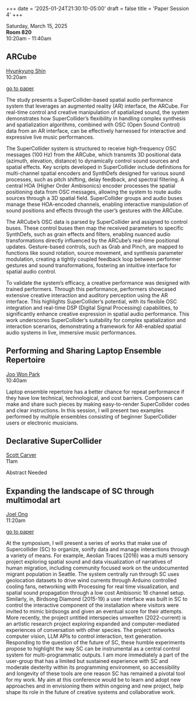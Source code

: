 
+++
date = '2025-01-24T21:30:10-05:00'
draft = false
title = 'Paper Session 4'
+++

Saturday, March 15, 2025  
**Room 820**  
10:20am - 11:40am  

## ARCube

[Hyunkyung Shin](/bios/#hyunkyung-shin)  
10:20am

[go to paper](/papers/Shin.pdf)

The study presents a SuperCollider-based spatial audio performance system that leverages an augmented reality (AR) interface, the ARCube. For real-time control and creative manipulation of spatialized sound, the system demonstrates how SuperCollider’s flexibility in handling complex synthesis and spatialization algorithms, combined with OSC (Open Sound Control) data from an AR interface, can be effectively harnessed for interactive and expressive live music performances.

The SuperCollider system is structured to receive high-frequency OSC messages (100 Hz) from the ARCube, which transmits 3D positional data (azimuth, elevation, distance) to dynamically control sound sources and spatial effects. Key scripts developed in SuperCollider include definitions for multi-channel spatial encoders and SynthDefs designed for various sound processes, such as pitch shifting, delay feedback, and spectral filtering. A central HOA (Higher Order Ambisonics) encoder processes the spatial positioning data from OSC messages, allowing the system to route audio sources through a 3D spatial field. SuperCollider groups and audio buses manage these HOA-encoded channels, enabling interactive manipulation of sound positions and effects through the user’s gestures with the ARCube.

The ARCube’s OSC data is parsed by SuperCollider and assigned to control buses. These control buses then map the received parameters to specific SynthDefs, such as grain effects and filters, enabling nuanced audio transformations directly influenced by the ARCube’s real-time positional updates. Gesture-based controls, such as Grab and Pinch, are mapped to functions like sound rotation, source movement, and synthesis parameter modulation, creating a tightly coupled feedback loop between performer gestures and sound transformations, fostering an intuitive interface for spatial audio control.

To validate the system’s efficacy, a creative performance was designed with trained performers. Through this performance, performers showcased extensive creative interaction and auditory perception using the AR interface. This highlights SuperCollider’s potential, with its flexible OSC integration and real-time DSP (Digital Signal Processing) capabilities, to significantly enhance creative expression in spatial audio performance. This work underscores SuperCollider’s suitability for complex spatialization and interaction scenarios, demonstrating a framework for AR-enabled spatial audio systems in live, immersive music performances.

## Performing and Sharing Laptop Ensemble Repertoire

[Joo Won Park](/bios/#joo-won-park)  
10:40am

Laptop ensemble repertoire has a better chance for repeat performance if they have low technical, technological, and cost barriers. Composers can make and share such pieces by making easy-to-render SuperCollider codes and clear instructions. In this session, I will present two examples performed by multiple ensembles consisting of beginner SuperCollider users or electronic musicians.

## Declarative SuperCollider

[Scott Carver](/bios/#scott-carver)  
11am

Abstract Needed

## Expanding the landscape of SC through multimodal art

[Joel Ong](/bios/#joel-ong)  
11:20am

[go to paper](/papers/Ong.pdf)

At the symposium, I will present a series of works that make use of Supercollider (SC) to organize, sonify data and manage interactions through a variety of means. For example, Aeolian Traces (2016) was a multi sensory project exploring spatial sound and data visualization of narratives of human migration, including community focused work on the undocumented migrant population in Seattle. The system centrally run through SC uses geolocation datasets to drive wind currents through Arduino controlled cooling fans, networking with Processing for real time visualization, and spatial sound propagation through a low cost Ambisonic 16 channel setup. Similarly, in, Birdsong Diamond (2015-19) a user interface was built in SC to control the interactive component of the installation where visitors were invited to mimic birdsongs and given an eventual score for their attempts. More recently, the project untitled interspecies umwelten (2022-current) is an artistic research project exploring expanded and computer-mediated experiences of conversation with other species.  The project networks computer vision, LLM APIs to control interaction, text generation.  Responding to the question of the future of SC, these humble experiments propose to highlight the way SC can be instrumental as a central control system for multi-programmatic outputs.  I am more immediately a part of the user-group that has a limited but sustained experience with SC and moderate dexterity within its programming environment, so accessibility and longevity of these tools are one reason SC has remained a pivotal tool for my work. My aim at this conference would be to learn and adopt new approaches and in envisioning them within ongoing and new project, help shape its role in the future of creative systems and collaborative work.


